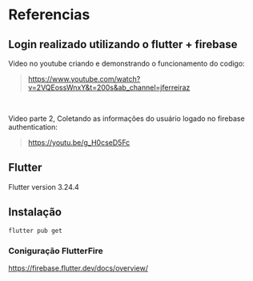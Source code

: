 # Referencias 
## Login realizado utilizando o flutter + firebase
 
Video no youtube criando e demonstrando o funcionamento do codigo: <br> 
>https://www.youtube.com/watch?v=2VQEossWnxY&t=200s&ab_channel=jferreiraz

<br>

Video parte 2, Coletando as informações do usuário logado no firebase authentication: <br>
>https://youtu.be/g_H0cseD5Fc
 
## Flutter 
Flutter version 3.24.4


## Instalação 

```
flutter pub get
```

### Coniguração FlutterFire
https://firebase.flutter.dev/docs/overview/
